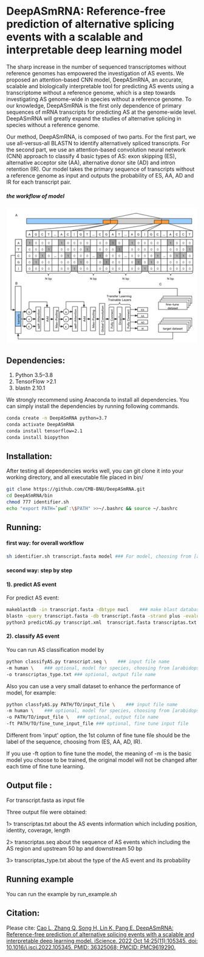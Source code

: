# DeepASmRNA: Reference-free prediction of alternative splicing events with a scalable and interpretable deep learning model 
The sharp increase in the number of sequenced transcriptomes without reference genomes has empowered the investigation of AS events. We proposed an attention-based CNN model, DeepASmRNA, an accurate, scalable and biologically interpretable tool for predicting AS events using a transcriptome without a reference genome, which is a step towards investigating AS genome-wide in species without a reference genome. To our knowledge, DeepASmRNA is the first only dependence of primary sequences of mRNA transcripts for predicting AS at the genome-wide level. DeepASmRNA will greatly expand the studies of alternative splicing in species without a reference genome.

Our method, DeepASmRNA, is composed of two parts. For the first part, we use all-versus-all BLASTN to identify alternatively spliced transcripts. For the second part, we use an attention-based convolution neural network (CNN) approach to classify 4 basic types of AS: exon skipping (ES), alternative acceptor site (AA), alternative donor site (AD) and intron retention (IR). Our model takes the primary sequence of transcripts without a reference genome as input and outputs the probability of ES, AA, AD and IR for each transcript pair.

##### the workflow of model

![img](workflow.png)

## Dependencies:

1. Python 3.5–3.8
2. TensorFlow >2.1
3. blastn 2.10.1

We strongly recommend using Anaconda to install all dependencies. You can simply install the dependencies by running following commands.

```bash
conda create -n DeepASmRNA python=3.7
conda activate DeepASmRNA
conda install tensorflow=2.1
conda install biopython
```

## Installation:

After testing all dependencies works well, you can git clone it into your working directory, and all executable file placed in bin/

```bash
git clone https://github.com/CMB-BNU/DeepASmRNA.git
cd DeepASmRNA/bin
chmod 777 identifier.sh
echo "export PATH=`pwd`:\$PATH" >>~/.bashrc && source ~/.bashrc
```



## Running:

#### first way: for overall workflow
```bash
sh identifier.sh transcript.fasta model ### For model, choosing from [arabidopsis, rice, human], arabidopsis or rice for plant, human for animal
```


#### second way: step by step

#### 1). predict AS event
For predict AS event:

```bash
makeblastdb -in transcript.fasta -dbtype nucl    ### make blast database 
blastn -query transcript.fasta -db transcript.fasta -strand plus -evalue 1E-10 -outfmt 5 -ungapped -num_threads 20 -out transcript.xml  ### sequence alignment using blastn
python3 predictAS.py transcript.xml  transcript.fasta transcriptas.txt >transcript.seq ### predict AS transcript pair 
```


#### 2). classify AS event

You can run AS classification model by 

```bash
python classifyAS.py transcript.seq \    ### input file name 
-m human \    ### optional, model for species, choosing from [arabidopsis, human, rice, fine_tune], default = human
-o transcriptas_type.txt ### optional, output file name 
```

Also you can use a very small dataset to enhance the performance of model, for example:

```bash
python classfyAS.py PATH/TO/input_file \    ### input file name 
-m human \    ### optional, model for species, choosing from [arabidopsis, human, rice, fine_tune], default = human
-o PATH/TO/input_file \   ### optional, output file name 
-ft PATH/TO/fine_tune_input_file ### optional, fine tune input file
```
Different from 'input' option, the 1st column of fine tune file should be the label of the sequence, choosing from (ES, AA, AD, IR).

If you use -ft option to fine tune the model, the meaning of -m is the basic model you choose to be trained, the original model will not be changed after each time of fine tune learning.

## Output file :
For transcript.fasta as input file

Three output file were obtained:

1> transcriptas.txt about the AS events information which including position, identity, coverage, length 

2> transcriptas.seq about the sequence of AS events which including the AS region and upstream 50 bp and downstream 50 bp

3> transcriptas_type.txt about the type of the AS event and its probability

## Running example

You can run the example by run_example.sh

## Citation:

Please cite: [Cao L, Zhang Q, Song H, Lin K, Pang E. DeepASmRNA: Reference-free prediction of alternative splicing events with a scalable and interpretable deep learning model. iScience. 2022 Oct 14;25(11):105345. doi: 10.1016/j.isci.2022.105345. PMID: 36325068; PMCID: PMC9619290.](https://www.cell.com/iscience/fulltext/S2589-0042(22)01617-0)



